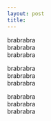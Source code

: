 ```yaml
---
layout: post
title: 
---
```


brabrabra  
brabrabra  
brabrabra  
  
  
  
  
brabrabra  
brabrabra  
brabrabra  
  
  
  
  
brabrabra  
brabrabra  
brabrabra  
